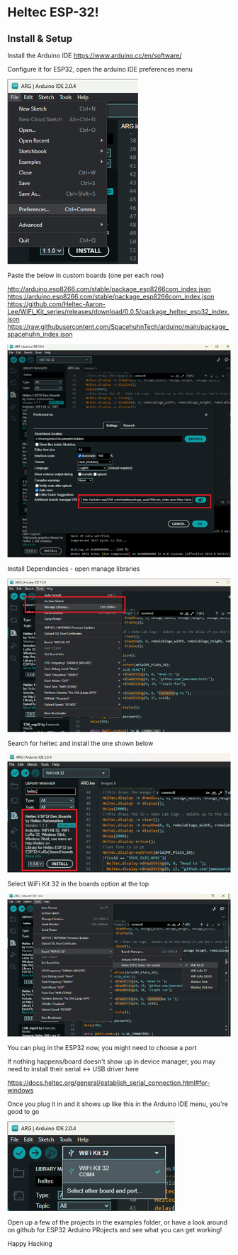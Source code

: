 # Heltec ESP-32!

## Install & Setup

Install the Arduino IDE https://www.arduino.cc/en/software/


Configure it for ESP32, open the arduino IDE preferences menu

![Open Preferences](images/open-prefs.png)

Paste the below in custom boards (one per each row)

http://arduino.esp8266.com/stable/package_esp8266com_index.json
https://arduino.esp8266.com/stable/package_esp8266com_index.json
https://github.com/Heltec-Aaron-Lee/WiFi_Kit_series/releases/download/0.0.5/package_heltec_esp32_index.json
https://raw.githubusercontent.com/SpacehuhnTech/arduino/main/package_spacehuhn_index.json

![Custom Boards](images/custom-boards.png)

Install Dependancies - open manage libraries

![Libraries](images/manage-libraries.png)

Search for heltec and install the one shown below

![Heltec](images/heltec.png)

Select WiFi Kit 32 in the boards option at the top

![Board Select](images/board-select.png)

You can plug in the ESP32 now, you might need to choose a port 

If nothing happens/board doesn't show up in device manager, you may need to install their serial <-> USB driver here

https://docs.heltec.org/general/establish_serial_connection.html#for-windows



Once you plug it in and it shows up like this in the Arduino IDE menu, you're good to go

![Good to go](images/good-to-go.png)


Open up a few of the projects in the examples folder, or have a look around on github for ESP32 Arduino PRojects and see what you can get working!

Happy Hacking

